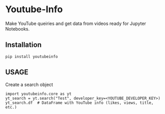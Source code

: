 # Youtube-Info

Make YouTube queiries and get data from videos ready for Jupyter Notebooks.

## Installation

```
pip install youtubeinfo
```

## USAGE

Create a search object
```
import youtubeinfo.core as yt
yt_search = yt.search("Test", developer_key=<YOUTUBE_DEVELOPER_KEY>)
yt_search.df  # DataFrame with YouTube info (likes, views, title, etc.)
```